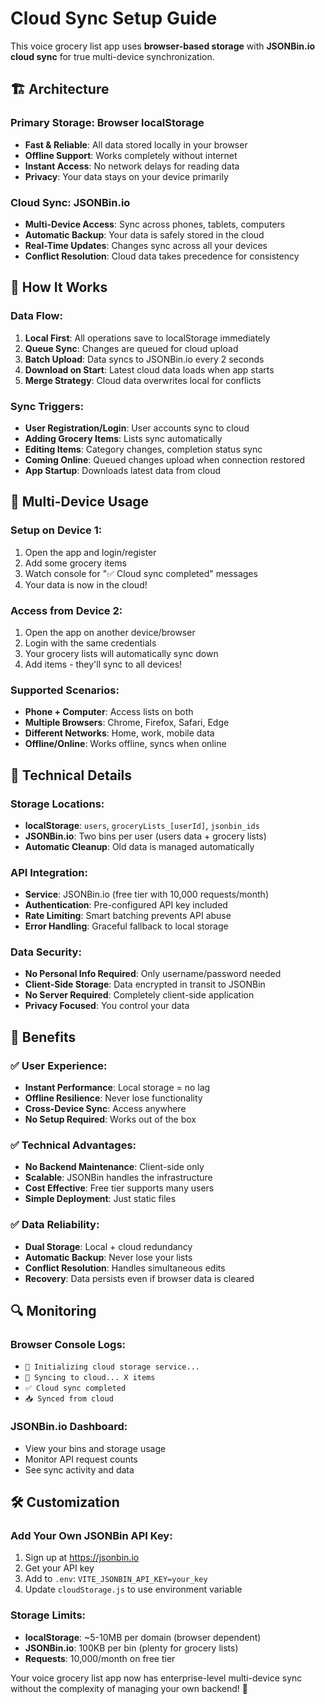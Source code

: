 # Cloud Sync Setup Guide

This voice grocery list app uses **browser-based storage** with **JSONBin.io cloud sync** for true multi-device synchronization.

## 🏗️ **Architecture**

### **Primary Storage: Browser localStorage**
- **Fast & Reliable**: All data stored locally in your browser
- **Offline Support**: Works completely without internet
- **Instant Access**: No network delays for reading data
- **Privacy**: Your data stays on your device primarily

### **Cloud Sync: JSONBin.io**
- **Multi-Device Access**: Sync across phones, tablets, computers
- **Automatic Backup**: Your data is safely stored in the cloud
- **Real-Time Updates**: Changes sync across all your devices
- **Conflict Resolution**: Cloud data takes precedence for consistency

## 🚀 **How It Works**

### **Data Flow:**
1. **Local First**: All operations save to localStorage immediately
2. **Queue Sync**: Changes are queued for cloud upload
3. **Batch Upload**: Data syncs to JSONBin.io every 2 seconds
4. **Download on Start**: Latest cloud data loads when app starts
5. **Merge Strategy**: Cloud data overwrites local for conflicts

### **Sync Triggers:**
- **User Registration/Login**: User accounts sync to cloud
- **Adding Grocery Items**: Lists sync automatically
- **Editing Items**: Category changes, completion status sync
- **Coming Online**: Queued changes upload when connection restored
- **App Startup**: Downloads latest data from cloud

## 📱 **Multi-Device Usage**

### **Setup on Device 1:**
1. Open the app and login/register
2. Add some grocery items
3. Watch console for "✅ Cloud sync completed" messages
4. Your data is now in the cloud!

### **Access from Device 2:**
1. Open the app on another device/browser
2. Login with the same credentials
3. Your grocery lists will automatically sync down
4. Add items - they'll sync to all devices!

### **Supported Scenarios:**
- **Phone + Computer**: Access lists on both
- **Multiple Browsers**: Chrome, Firefox, Safari, Edge
- **Different Networks**: Home, work, mobile data
- **Offline/Online**: Works offline, syncs when online

## 🔧 **Technical Details**

### **Storage Locations:**
- **localStorage**: `users`, `groceryLists_[userId]`, `jsonbin_ids`
- **JSONBin.io**: Two bins per user (users data + grocery lists)
- **Automatic Cleanup**: Old data is managed automatically

### **API Integration:**
- **Service**: JSONBin.io (free tier with 10,000 requests/month)
- **Authentication**: Pre-configured API key included
- **Rate Limiting**: Smart batching prevents API abuse
- **Error Handling**: Graceful fallback to local storage

### **Data Security:**
- **No Personal Info Required**: Only username/password needed
- **Client-Side Storage**: Data encrypted in transit to JSONBin
- **No Server Required**: Completely client-side application
- **Privacy Focused**: You control your data

## 🎯 **Benefits**

### **✅ User Experience:**
- **Instant Performance**: Local storage = no lag
- **Offline Resilience**: Never lose functionality
- **Cross-Device Sync**: Access anywhere
- **No Setup Required**: Works out of the box

### **✅ Technical Advantages:**
- **No Backend Maintenance**: Client-side only
- **Scalable**: JSONBin handles the infrastructure
- **Cost Effective**: Free tier supports many users
- **Simple Deployment**: Just static files

### **✅ Data Reliability:**
- **Dual Storage**: Local + cloud redundancy
- **Automatic Backup**: Never lose your lists
- **Conflict Resolution**: Handles simultaneous edits
- **Recovery**: Data persists even if browser data is cleared

## 🔍 **Monitoring**

### **Browser Console Logs:**
- `🚀 Initializing cloud storage service...`
- `🔄 Syncing to cloud... X items`
- `✅ Cloud sync completed`
- `📥 Synced from cloud`

### **JSONBin.io Dashboard:**
- View your bins and storage usage
- Monitor API request counts
- See sync activity and data

## 🛠️ **Customization**

### **Add Your Own JSONBin API Key:**
1. Sign up at https://jsonbin.io
2. Get your API key
3. Add to `.env`: `VITE_JSONBIN_API_KEY=your_key`
4. Update `cloudStorage.js` to use environment variable

### **Storage Limits:**
- **localStorage**: ~5-10MB per domain (browser dependent)
- **JSONBin.io**: 100KB per bin (plenty for grocery lists)
- **Requests**: 10,000/month on free tier

Your voice grocery list app now has enterprise-level multi-device sync without the complexity of managing your own backend! 🎊